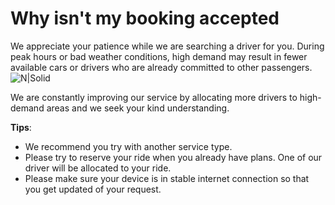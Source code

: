 <h1>Why isn't my booking accepted</h1>

We appreciate your patience while we are searching a driver for you.
During peak hours or bad weather conditions, high demand may result in fewer available cars or drivers who are already committed to other passengers.
![N|Solid](https://static-qup.s3.us-west-1.amazonaws.com/gif/searching-driver.png ':size=300')

We are constantly improving our service by allocating more drivers to high-demand areas and we seek your kind understanding.

**Tips**:
- We recommend you try with another service type.
- Please try to reserve your ride when you already have plans. One of our driver will be allocated to your ride.
- Please make sure your device is in stable internet connection so that you get updated of your request.

